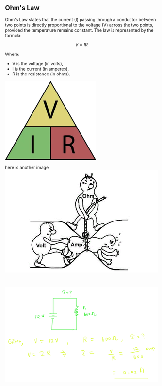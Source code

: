## Ohm's Law

Ohm's Law states that the current (I) passing through a conductor between two points is directly proportional to the voltage (V) across the two points, provided the temperature remains constant. The law is represented by the formula:

$$
V = IR
$$


Where:
-  V  is the voltage (in volts),
-  I  is the current (in amperes),
-  R  is the resistance (in ohms).

![alt text](<../Images/ohm's law.png>)


here is another image 
![alt text](<../Images/image copy 6.png>)


<br>

![alt text](<../Images/image copy 8.png>)